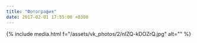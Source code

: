 ```yaml
---
title: "Фотография"
date: 2017-02-01 17:55:00 +0300
---
```



{% include media.html f="/assets/vk_photos/2/nIZQ-kDOZrQ.jpg" alt="" %}
